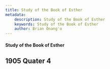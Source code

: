 ```yaml
---
title: Study of the Book of Esther
metadata:
    description: Study of the Book of Esther
    keywords: Study of the Book of Esther
    author: Brian Onang'o
---
```


#### Study of the Book of Esther

## 1905 Quater 4
